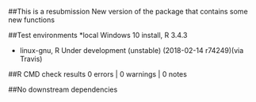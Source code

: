 
##This is a resubmission
New version of the package that contains some new functions


##Test environments
*local Windows 10 install, R 3.4.3
* linux-gnu, R Under development (unstable) (2018-02-14 r74249)(via Travis)
 
##R CMD check results
0 errors | 0 warnings | 0 notes

##No downstream dependencies
